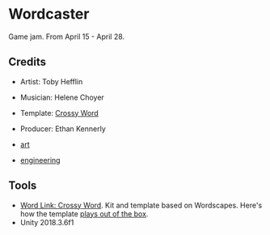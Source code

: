 # Wordcaster

Game jam. From April 15 - April 28.

## Credits
- Artist: Toby Hefflin
- Musician: Helene Choyer
- Template: [Crossy Word](#tools)
- Producer: Ethan Kennerly

- [art](art.md)
- [engineering](engineering.md)

## Tools

- [Word Link: Crossy Word](https://assetstore.unity.com/packages/templates/systems/word-link-crossy-word-136041). Kit and template based on Wordscapes. Here's how the template [plays out of the box](http://finegamedesign.com/crossyword).
- Unity 2018.3.6f1
